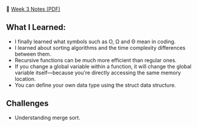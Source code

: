 📄 [Week 3 Notes (PDF)](./week03_notes.pdf)

## What I Learned:
* I finally learned what symbols such as O, Ω and Θ mean in coding.
* I learned about sorting algorithms and the time complexity differences between them.
* Recursive functions can be much more efficient than regular ones.
* If you change a global variable within a function, it will change the global variable itself—because you're directly accessing the same memory location.
* You can define your own data type using the struct data structure.


## Challenges
* Understanding merge sort.